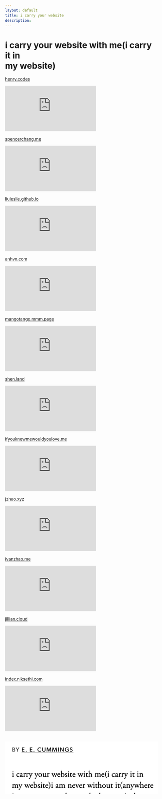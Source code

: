 ```yaml
---
layout: default
title: i carry your website
description: 
---
```


<main>
  <div class="intro">
    <h1>i carry your website with me(i carry it in<br>
    my website)</h1>
  </div>
  <p><a href="https://henry.codes/">henry.codes</a></p>
  <iframe src="https://henry.codes" frameborder="0"></iframe>
  <p><a href="https://www.spencerchang.me">spencerchang.me</a></p>
  <iframe src="https://www.spencerchang.me" frameborder="0"></iframe>
  <p><a href="https://liuleslie.github.io/">liuleslie.github.io</a></p>
  <iframe src="https://liuleslie.github.io/" frameborder="0"></iframe>
  <p><a href="https://anhvn.com/">anhvn.com</a></p>
  <iframe src="https://anhvn.com/" frameborder="0"></iframe>
  <p><a href="https://mangotango.mmm.page/">mangotango.mmm.page</a></p>
  <iframe src="https://mangotango.mmm.page/" frameborder="0">mangotango.mmm.page</iframe>
  <p><a href="https://shen.land/">shen.land</a></p>
  <iframe src="https://shen.land/" frameborder="0"></iframe>
  <p><a href="https://ifyouknewmewouldyoulove.me/">ifyouknewmewouldyoulove.me</a></p>
  <iframe src="https://ifyouknewmewouldyoulove.me/" frameborder="0"></iframe>
  <p><a href="https://jzhao.xyz/">jzhao.xyz</a></p>
  <iframe src="https://jzhao.xyz/" frameborder="0"></iframe>
  <p><a href="https://ivanzhao.me/">ivanzhao.me</a></p>
  <iframe src="https://ivanzhao.me/" frameborder="0"></iframe>
  <p><a href="https://jillian.cloud/">jillian.cloud</a></p>
  <iframe src="https://jillian.cloud/" frameborder="0"></iframe>
  <p><a href="https://index.niksethi.com/">index.niksethi.com</a></p>
  <iframe src="https://index.niksethi.com/" frameborder="0"></iframe>
  <!-- <p><a href="https://robinrendle.com/">robinrendle.com</a></p> -->
  <!-- <iframe src="https://robinrendle.com/" frameborder="0"></iframe> -->

  <br>
  <br>

  <p>
    <a href="https://www.poetryfoundation.org/poetrymagazine/poems/49493/i-carry-your-heart-with-mei-carry-it-in">
      <img class="inline size-xs" src="/assets/media/carry/carry.png" alt="BY E. E. CUMMINGS / i carry your website with me(i carry it in my website)i am never without it">
    </a>
  </p>
</main>